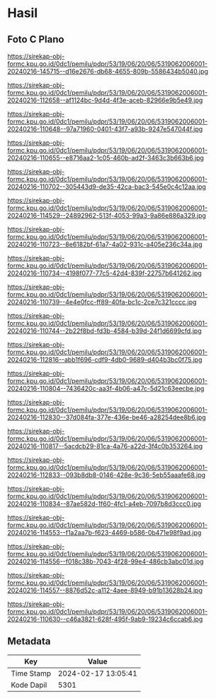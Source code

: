 # Hasil

## Foto C Plano

https://sirekap-obj-formc.kpu.go.id/0dc1/pemilu/pdpr/53/19/06/20/06/5319062006001-20240216-145715--d16e2676-db68-4655-809b-5586434b5040.jpg

https://sirekap-obj-formc.kpu.go.id/0dc1/pemilu/pdpr/53/19/06/20/06/5319062006001-20240216-112658--af1124bc-9d4d-4f3e-aceb-82966e9b5e49.jpg

https://sirekap-obj-formc.kpu.go.id/0dc1/pemilu/pdpr/53/19/06/20/06/5319062006001-20240216-110648--97a71960-0401-43f7-a93b-9247e547044f.jpg

https://sirekap-obj-formc.kpu.go.id/0dc1/pemilu/pdpr/53/19/06/20/06/5319062006001-20240216-110655--e8716aa2-1c05-460b-ad2f-3463c3b663b6.jpg

https://sirekap-obj-formc.kpu.go.id/0dc1/pemilu/pdpr/53/19/06/20/06/5319062006001-20240216-110702--305443d9-de35-42ca-bac3-545e0c4c12aa.jpg

https://sirekap-obj-formc.kpu.go.id/0dc1/pemilu/pdpr/53/19/06/20/06/5319062006001-20240216-114529--24892962-513f-4053-99a3-9a86e886a329.jpg

https://sirekap-obj-formc.kpu.go.id/0dc1/pemilu/pdpr/53/19/06/20/06/5319062006001-20240216-110723--8e6182bf-61a7-4a02-931c-a405e236c34a.jpg

https://sirekap-obj-formc.kpu.go.id/0dc1/pemilu/pdpr/53/19/06/20/06/5319062006001-20240216-110734--4198f077-77c5-42d4-839f-22757b641262.jpg

https://sirekap-obj-formc.kpu.go.id/0dc1/pemilu/pdpr/53/19/06/20/06/5319062006001-20240216-110739--4e4e0fcc-ff89-40fa-bc1c-2ce7c321cccc.jpg

https://sirekap-obj-formc.kpu.go.id/0dc1/pemilu/pdpr/53/19/06/20/06/5319062006001-20240216-110744--2b22f8bd-fd3b-4584-b39d-24f1d6699cfd.jpg

https://sirekap-obj-formc.kpu.go.id/0dc1/pemilu/pdpr/53/19/06/20/06/5319062006001-20240216-112816--abb1f696-cdf9-4db0-9689-d404b3bc0f75.jpg

https://sirekap-obj-formc.kpu.go.id/0dc1/pemilu/pdpr/53/19/06/20/06/5319062006001-20240216-110804--7436420c-aa3f-4b06-a47c-5d21c63eecbe.jpg

https://sirekap-obj-formc.kpu.go.id/0dc1/pemilu/pdpr/53/19/06/20/06/5319062006001-20240216-112830--37d084fa-377e-436e-be46-a28254dee8b6.jpg

https://sirekap-obj-formc.kpu.go.id/0dc1/pemilu/pdpr/53/19/06/20/06/5319062006001-20240216-110817--5acdcb29-81ca-4a76-a22d-3f4c0b353264.jpg

https://sirekap-obj-formc.kpu.go.id/0dc1/pemilu/pdpr/53/19/06/20/06/5319062006001-20240216-112833--093b8db8-0146-428e-9c36-5eb55aaafe68.jpg

https://sirekap-obj-formc.kpu.go.id/0dc1/pemilu/pdpr/53/19/06/20/06/5319062006001-20240216-110834--87ae582d-1f60-4fc1-a4eb-7097b8d3ccc0.jpg

https://sirekap-obj-formc.kpu.go.id/0dc1/pemilu/pdpr/53/19/06/20/06/5319062006001-20240216-114553--f1a2aa7b-f623-4469-b586-0b471e98f9ad.jpg

https://sirekap-obj-formc.kpu.go.id/0dc1/pemilu/pdpr/53/19/06/20/06/5319062006001-20240216-114556--f018c38b-7043-4f28-99e4-486cb3abc01d.jpg

https://sirekap-obj-formc.kpu.go.id/0dc1/pemilu/pdpr/53/19/06/20/06/5319062006001-20240216-114557--8876d52c-a112-4aee-8949-b91b13628b24.jpg

https://sirekap-obj-formc.kpu.go.id/0dc1/pemilu/pdpr/53/19/06/20/06/5319062006001-20240216-110630--c46a3821-628f-495f-9ab9-19234c6ccab6.jpg


## Metadata

| Key        | Value               |
| ---------- | ------------------- |
| Time Stamp | 2024-02-17 13:05:41 |
| Kode Dapil | 5301                |



